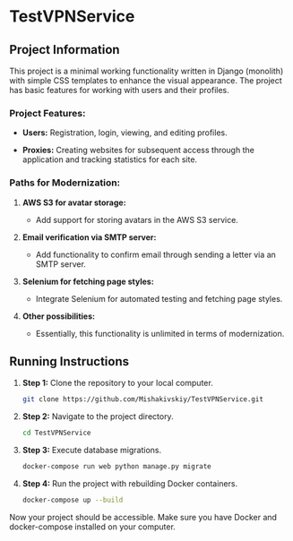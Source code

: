 # TestVPNService

## Project Information

This project is a minimal working functionality written in Django (monolith) with simple CSS templates to enhance the visual appearance. The project has basic features for working with users and their profiles.

### Project Features:

- **Users:** Registration, login, viewing, and editing profiles.

- **Proxies:** Creating websites for subsequent access through the application and tracking statistics for each site.

### Paths for Modernization:

1. **AWS S3 for avatar storage:**
   - Add support for storing avatars in the AWS S3 service.

2. **Email verification via SMTP server:**
   - Add functionality to confirm email through sending a letter via an SMTP server.

3. **Selenium for fetching page styles:**
   - Integrate Selenium for automated testing and fetching page styles.

4. **Other possibilities:**
   - Essentially, this functionality is unlimited in terms of modernization.

## Running Instructions

1. **Step 1:** Clone the repository to your local computer.

    ```bash
    git clone https://github.com/Mishakivskiy/TestVPNService.git
    ```

2. **Step 2:** Navigate to the project directory.

    ```bash
    cd TestVPNService
    ```

3. **Step 3:** Execute database migrations.

    ```bash
    docker-compose run web python manage.py migrate
    ```

4. **Step 4:** Run the project with rebuilding Docker containers.

    ```bash
    docker-compose up --build
    ```

Now your project should be accessible. Make sure you have Docker and docker-compose installed on your computer.
